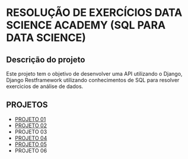 # RESOLUÇÃO DE EXERCÍCIOS DATA SCIENCE ACADEMY (SQL PARA DATA SCIENCE)

## Descrição do projeto

Este projeto tem o objetivo de desenvolver uma API utilizando o Django, Django Restframework utilizando conhecimentos de SQL para resolver exercicios de análise de dados.

## PROJETOS

* [PROJETO 01](/home/igbarreto/my-projects/dsa/sql/projeto/projeto01.md "PROJETO 01")
* [PROJETO 02]()
* PROJETO 03
* [PROJETO 04]()
* [PROJETO 05]()
* PROJETO 06
